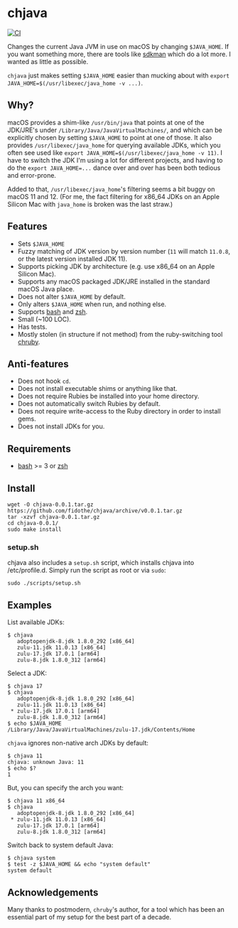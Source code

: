 # chjava

[![CI](https://github.com/fidothe/chjava/actions/workflows/ci.yml/badge.svg?branch=main)](https://github.com/fidothe/chjava/actions/workflows/ci.yml)

Changes the current Java JVM in use on macOS by changing `$JAVA_HOME`. If you
want something more, there are tools like [sdkman] which do a lot more. I wanted
as little as possible.

`chjava` just makes setting `$JAVA_HOME` easier than mucking about with
`export JAVA_HOME=$(/usr/libexec/java_home -v ...)`.

## Why?

macOS provides a shim-like `/usr/bin/java` that points at one of the JDK/JRE's
under `/Library/Java/JavaVirtualMachines/`, and which can be explicitly chosen
by setting `$JAVA_HOME` to point at one of those. It also provides
`/usr/libexec/java_home` for querying available JDKs, which you often see used
like `export JAVA_HOME=$(/usr/libexec/java_home -v 11)`. I have to switch the
JDK I'm using a lot for different projects, and having to do the `export
JAVA_HOME=...` dance over and over has been both tedious and error-prone.

Added to that, `/usr/libexec/java_home`'s filtering seems a bit buggy on macOS
11 and 12. (For me, the fact filtering for x86_64 JDKs on an Apple Silicon Mac
with `java_home` is broken was the last straw.)

## Features

* Sets `$JAVA_HOME`
* Fuzzy matching of JDK version by version number (`11` will match `11.0.8`, or the latest version installed JDK 11).
* Supports picking JDK by architecture (e.g. use x86_64 on an Apple Silicon Mac).
* Supports any macOS packaged JDK/JRE installed in the standard macOS Java place.
* Does not alter `$JAVA_HOME` by default.
* Only alters `$JAVA_HOME` when run, and nothing else.
* Supports [bash] and [zsh].
* Small (~100 LOC).
* Has tests.
* Mostly stolen (in structure if not method) from the ruby-switching tool [chruby].

## Anti-features

* Does not hook `cd`.
* Does not install executable shims or anything like that.
* Does not require Rubies be installed into your home directory.
* Does not automatically switch Rubies by default.
* Does not require write-access to the Ruby directory in order to install gems.
* Does not install JDKs for you.

## Requirements

* [bash] >= 3 or [zsh]

## Install

```shell
wget -O chjava-0.0.1.tar.gz https://github.com/fidothe/chjava/archive/v0.0.1.tar.gz
tar -xzvf chjava-0.0.1.tar.gz
cd chjava-0.0.1/
sudo make install
```

### setup.sh

chjava also includes a `setup.sh` script, which installs chjava into /etc/profile.d.
Simply run the script as root or via `sudo`:

```shell
sudo ./scripts/setup.sh
```

## Examples

List available JDKs:

    $ chjava
       adoptopenjdk-8.jdk 1.8.0_292 [x86_64]
       zulu-11.jdk 11.0.13 [x86_64]
       zulu-17.jdk 17.0.1 [arm64]
       zulu-8.jdk 1.8.0_312 [arm64]

Select a JDK:

    $ chjava 17
    $ chjava
       adoptopenjdk-8.jdk 1.8.0_292 [x86_64]
       zulu-11.jdk 11.0.13 [x86_64]
     * zulu-17.jdk 17.0.1 [arm64]
       zulu-8.jdk 1.8.0_312 [arm64]
    $ echo $JAVA_HOME
    /Library/Java/JavaVirtualMachines/zulu-17.jdk/Contents/Home

`chjava` ignores non-native arch JDKs by default:

    $ chjava 11
    chjava: unknown Java: 11
    $ echo $?
    1

But, you can specify the arch you want:

    $ chjava 11 x86_64
    $ chjava
       adoptopenjdk-8.jdk 1.8.0_292 [x86_64]
     * zulu-11.jdk 11.0.13 [x86_64]
       zulu-17.jdk 17.0.1 [arm64]
       zulu-8.jdk 1.8.0_312 [arm64]

Switch back to system default Java:

    $ chjava system
    $ test -z $JAVA_HOME && echo "system default"
    system default

## Acknowledgements

Many thanks to postmodern, `chruby`'s author, for a tool which has been an essential part of my setup for the best part of a decade.

[chruby]: https://github.com/postmodern/chruby
[sdkman]: https://sdkman.io/
[bash]: http://www.gnu.org/software/bash/
[zsh]: http://www.zsh.org/
